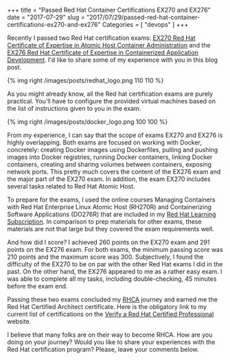 +++
title = "Passed Red Hat Container Certifications EX270 and EX276"
date = "2017-07-29"
slug = "2017/07/29/passed-red-hat-container-certifications-ex270-and-ex276"
Categories = [ "devops" ]
+++

Recently I passed two Red Hat certification exams: [EX270 Red Hat Certificate of Expertise in Atomic Host Container Administration](https://www.redhat.com/en/services/training/ex270-red-hat-certificate-expertise-atomic-host-container-administration) and the [EX276 Red Hat Certificate of Expertise in Containerized Application Development](https://www.redhat.com/en/services/training/ex276-red-hat-certificate-expertise-containerized-application-development). I'd like to share some of my experience with you in this blog post.

<!--more-->

{% img right /images/posts/redhat_logo.png 110 110 %}


As you might already know, all the Red hat certification exams are purely practical. You'll have to configure the provided virtual machines based on the list of instructions given to you in the exam.

{% img right /images/posts/docker_logo.png 100 100 %}

From my experience, I can say that the scope of exams EX270 and EX276 is highly overlapping. Both exams are focused on working with Docker, concretely: creating Docker images using Dockerfiles, pulling and pushing images into Docker registries, running Docker containers, linking Docker containers, creating and sharing volumes between containers, exposing network ports. This pretty much covers the content of the EX276 exam and the major part of the EX270 exam. In addition, the exam EX270 includes several tasks related to Red Hat Atomic Host.

To prepare for the exams, I used the online courses Managing Containers with Red Hat Enterprise Linux Atomic Host (RH270R) and Containerizing Software Applications (DO276R) that are included in my [Red Hat Learning Subscription](https://www.redhat.com/en/services/training/learning-subscription). In comparison to prep materials for other exams, these materials are not that large but they covered the exam requirements well.

And how did I score? I achieved 260 points on the EX270 exam and 291 points on the EX276 exam. For both exams, the minimum passing score was 210 points and the maximum score was 300. Subjectively, I found the difficulty of the EX270 to be on par with the other Red Hat exams I did in the past. On the other hand, the EX276 appeared to me as a rather easy exam. I was able to complete all my tasks, including double-checking, 45 minutes before the exam end.

Passing these two exams concluded my [RHCA](https://www.redhat.com/en/services/certification/rhca) journey and earned me the Red Hat Certified Architect certificate. Here is the obligatory link to my current list of certifications on the [Verify a Red Hat Certified Professional](https://www.redhat.com/rhtapps/certification/verify/?certId=160-216-727) website.

I believe that many folks are on their way to become RHCA. How are you doing on your journey? Would you like to share your experiences with the Red Hat certification program? Please, leave your comments below.
